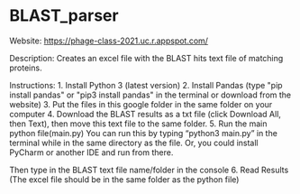 # BLAST_parser

Website:
  https://phage-class-2021.uc.r.appspot.com/

Description:
  Creates an excel file with the BLAST hits text file of matching proteins.

Instructions:
	1. Install Python 3 (latest version)
	2. Install Pandas
		(type "pip install pandas" or
			  "pip3 install pandas" in the terminal
		 or download from the website)
	3. Put the files in this google folder in the same folder on your computer
	4. Download the BLAST results as a txt file (click Download All, then Text), then move this text file to the same folder.
	5. Run the main python file(main.py)
		You can run this by typing “python3 main.py” in the terminal while in the same directory as the file. Or, you could install PyCharm or another IDE and run from there. 

Then type in the BLAST text file name/folder in the console
	6. Read Results (The excel file should be in the same folder as the python file)

